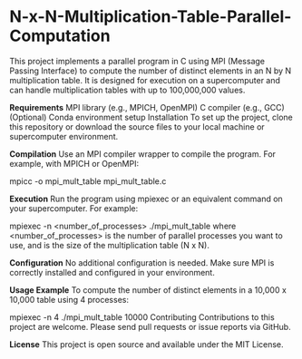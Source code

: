 # N-x-N-Multiplication-Table-Parallel-Computation
This project implements a parallel program in C using MPI (Message Passing Interface) to compute the number of distinct elements in an N by N multiplication table. It is designed for execution on a supercomputer and can handle multiplication tables with up to 100,000,000 values.

**Requirements**
MPI library (e.g., MPICH, OpenMPI)
C compiler (e.g., GCC)
(Optional) Conda environment setup
Installation
To set up the project, clone this repository or download the source files to your local machine or supercomputer environment.

**Compilation**
Use an MPI compiler wrapper to compile the program. For example, with MPICH or OpenMPI:

mpicc -o mpi_mult_table mpi_mult_table.c

**Execution**
Run the program using mpiexec or an equivalent command on your supercomputer. For example:

mpiexec -n <number_of_processes> ./mpi_mult_table <N>
where <number_of_processes> is the number of parallel processes you want to use, and <N> is the size of the multiplication table (N x N).

**Configuration**
No additional configuration is needed. Make sure MPI is correctly installed and configured in your environment.

**Usage Example**
To compute the number of distinct elements in a 10,000 x 10,000 table using 4 processes:

mpiexec -n 4 ./mpi_mult_table 10000
Contributing
Contributions to this project are welcome. Please send pull requests or issue reports via GitHub.

**License**
This project is open source and available under the MIT License.
